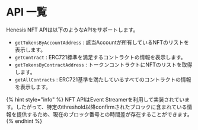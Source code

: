 # API 一覧

Henesis NFT APIは以下のようなAPIをサポートします。

* `getTokensByAccountAddress` : 該当Accountが所有しているNFTのリストを表示します。
* `getContract` : ERC721標準を満足するコントラクトの情報を表示します。
* `getTokensByContractAddress` : トークンコントラクトにNFTのリストを取得します。
* `getAllContracts` : ERC721基準を満たしているすべてのコントラクトの情報を表示します。

{% hint style="info" %}
NFT APIはEvent Streamerを利用して実装されています。したがって、特定のthreshold以降confirmされたブロックに含まれている情報を提供するため、現在のブロック番号との時間差が存在することができます。
{% endhint %}

